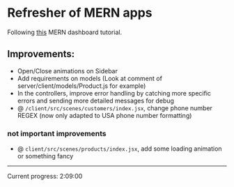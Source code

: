 # Refresher of MERN apps

Following [this](https://www.youtube.com/watch?v=0cPCMIuDk2I) MERN dashboard tutorial.

## Improvements:

-   Open/Close animations on Sidebar
-   Add requirements on models (Look at comment of server/client/models/Product.js for example)
-   In the controllers, improve error handling by catching more specific errors and sending more detailed messages for debug
-   @ `/client/src/scenes/customers/index.jsx`, change phone number REGEX (now only adapted to USA phone number formatting)

### not important improvements

-   @ `client/src/scenes/products/index.jsx`, add some loading animation or something fancy

---

Current progress: 2:09:00
